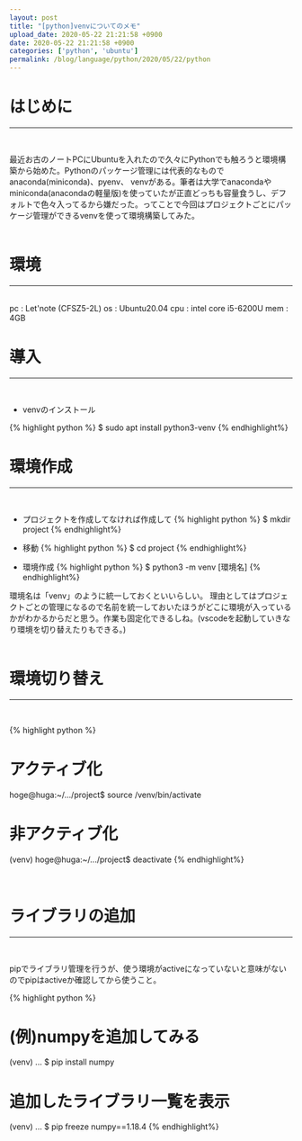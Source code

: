 ```yaml
---
layout: post
title: "[python]venvについてのメモ"
upload_date: 2020-05-22 21:21:58 +0900
date: 2020-05-22 21:21:58 +0900
categories: ['python', 'ubuntu']
permalink: /blog/language/python/2020/05/22/python
---
```


# はじめに
***
<br>

最近お古のノートPCにUbuntuを入れたので久々にPythonでも触ろうと環境構築から始めた。Pythonのパッケージ管理には代表的なものでanaconda(miniconda)、pyenv、 venvがある。筆者は大学でanacondaやminiconda(anacondaの軽量版)を使っていたが正直どっちも容量食うし、デフォルトで色々入ってるから嫌だった。ってことで今回はプロジェクトごとにパッケージ管理ができるvenvを使って環境構築してみた。  
<br>

# 環境
***
<br>
 pc   : Let'note (CFSZ5-2L)  
 os   : Ubuntu20.04    
 cpu  : intel core i5-6200U    
 mem  : 4GB  
<br>

# 導入
***
<br>

- venvのインストール  

{% highlight python %}
$ sudo apt install python3-venv
{% endhighlight%}
<br>

# 環境作成
***
<br>

- プロジェクトを作成してなければ作成して
{% highlight python %}
$ mkdir project
{% endhighlight%}

- 移動
{% highlight python %}
$ cd project
{% endhighlight%}

- 環境作成
{% highlight python %}
$ python3 -m venv [環境名]
{% endhighlight%}

環境名は「venv」のように統一しておくといいらしい。
理由としてはプロジェクトごとの管理になるので名前を統一しておいたほうがどこに環境が入っているかがわかるからだと思う。作業も固定化できるしね。(vscodeを起動していきなり環境を切り替えたりもできる。)  
<br>

# 環境切り替え
***
<br>

{% highlight python %}
# アクティブ化
 hoge@huga:~/.../project$ source /venv/bin/activate

# 非アクティブ化
(venv) hoge@huga:~/.../project$ deactivate
{% endhighlight%}

<br>

# ライブラリの追加
***
<br>

pipでライブラリ管理を行うが、使う環境がactiveになっていないと意味がないのでpipはactiveか確認してから使うこと。

{% highlight python %}
# (例)numpyを追加してみる
(venv) ... $ pip install numpy

# 追加したライブラリ一覧を表示
(venv) ... $ pip freeze
numpy==1.18.4
{% endhighlight%}

<br>

